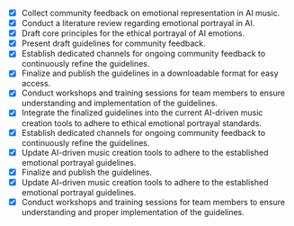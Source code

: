 - [x] Collect community feedback on emotional representation in AI music.
- [x] Conduct a literature review regarding emotional portrayal in AI.
- [x] Draft core principles for the ethical portrayal of AI emotions.
- [x] Present draft guidelines for community feedback.
- [x] Establish dedicated channels for ongoing community feedback to continuously refine the guidelines.
- [x] Finalize and publish the guidelines in a downloadable format for easy access.
- [x] Conduct workshops and training sessions for team members to ensure understanding and implementation of the guidelines.
- [x] Integrate the finalized guidelines into the current AI-driven music creation tools to adhere to ethical emotional portrayal standards.
- [x] Establish dedicated channels for ongoing community feedback to continuously refine the guidelines.
- [x] Update AI-driven music creation tools to adhere to the established emotional portrayal guidelines.
- [x] Finalize and publish the guidelines.
- [x] Update AI-driven music creation tools to adhere to the established emotional portrayal guidelines.
- [x] Conduct workshops and training sessions for team members to ensure understanding and proper implementation of the guidelines.
